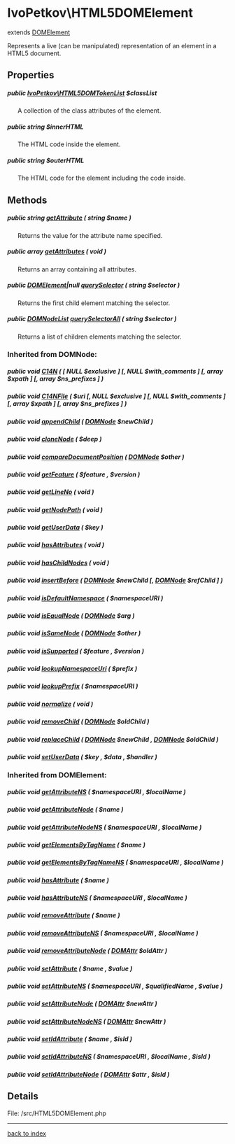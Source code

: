 # IvoPetkov\HTML5DOMElement

extends [DOMElement](http://php.net/manual/en/class.domelement.php)

Represents a live (can be manipulated) representation of an element in a HTML5 document.

## Properties

##### public [IvoPetkov\HTML5DOMTokenList](ivopetkov.html5domtokenlist.class.md) $classList

&nbsp;&nbsp;&nbsp;&nbsp;&nbsp;&nbsp;A collection of the class attributes of the element.

##### public string $innerHTML

&nbsp;&nbsp;&nbsp;&nbsp;&nbsp;&nbsp;The HTML code inside the element.

##### public string $outerHTML

&nbsp;&nbsp;&nbsp;&nbsp;&nbsp;&nbsp;The HTML code for the element including the code inside.

## Methods

##### public string [getAttribute](ivopetkov.html5domelement.getattribute.method.md) ( string $name )

&nbsp;&nbsp;&nbsp;&nbsp;&nbsp;&nbsp;Returns the value for the attribute name specified.

##### public array [getAttributes](ivopetkov.html5domelement.getattributes.method.md) ( void )

&nbsp;&nbsp;&nbsp;&nbsp;&nbsp;&nbsp;Returns an array containing all attributes.

##### public [DOMElement](http://php.net/manual/en/class.domelement.php)|null [querySelector](ivopetkov.html5domelement.queryselector.method.md) ( string $selector )

&nbsp;&nbsp;&nbsp;&nbsp;&nbsp;&nbsp;Returns the first child element matching the selector.

##### public [DOMNodeList](http://php.net/manual/en/class.domnodelist.php) [querySelectorAll](ivopetkov.html5domelement.queryselectorall.method.md) ( string $selector )

&nbsp;&nbsp;&nbsp;&nbsp;&nbsp;&nbsp;Returns a list of children elements matching the selector.

### Inherited from DOMNode:

##### public void [C14N](http://php.net/manual/en/domnode.c14n.php) ( [ NULL $exclusive ]  [, NULL $with_comments ]  [, array $xpath ]  [, array $ns_prefixes ] )

##### public void [C14NFile](http://php.net/manual/en/domnode.c14nfile.php) ( $uri [, NULL $exclusive ]  [, NULL $with_comments ]  [, array $xpath ]  [, array $ns_prefixes ] )

##### public void [appendChild](http://php.net/manual/en/domnode.appendchild.php) ( [DOMNode](http://php.net/manual/en/class.domnode.php) $newChild )

##### public void [cloneNode](http://php.net/manual/en/domnode.clonenode.php) ( $deep )

##### public void [compareDocumentPosition](http://php.net/manual/en/domnode.comparedocumentposition.php) ( [DOMNode](http://php.net/manual/en/class.domnode.php) $other )

##### public void [getFeature](http://php.net/manual/en/domnode.getfeature.php) ( $feature ,  $version )

##### public void [getLineNo](http://php.net/manual/en/domnode.getlineno.php) ( void )

##### public void [getNodePath](http://php.net/manual/en/domnode.getnodepath.php) ( void )

##### public void [getUserData](http://php.net/manual/en/domnode.getuserdata.php) ( $key )

##### public void [hasAttributes](http://php.net/manual/en/domnode.hasattributes.php) ( void )

##### public void [hasChildNodes](http://php.net/manual/en/domnode.haschildnodes.php) ( void )

##### public void [insertBefore](http://php.net/manual/en/domnode.insertbefore.php) ( [DOMNode](http://php.net/manual/en/class.domnode.php) $newChild [, [DOMNode](http://php.net/manual/en/class.domnode.php) $refChild ] )

##### public void [isDefaultNamespace](http://php.net/manual/en/domnode.isdefaultnamespace.php) ( $namespaceURI )

##### public void [isEqualNode](http://php.net/manual/en/domnode.isequalnode.php) ( [DOMNode](http://php.net/manual/en/class.domnode.php) $arg )

##### public void [isSameNode](http://php.net/manual/en/domnode.issamenode.php) ( [DOMNode](http://php.net/manual/en/class.domnode.php) $other )

##### public void [isSupported](http://php.net/manual/en/domnode.issupported.php) ( $feature ,  $version )

##### public void [lookupNamespaceUri](http://php.net/manual/en/domnode.lookupnamespaceuri.php) ( $prefix )

##### public void [lookupPrefix](http://php.net/manual/en/domnode.lookupprefix.php) ( $namespaceURI )

##### public void [normalize](http://php.net/manual/en/domnode.normalize.php) ( void )

##### public void [removeChild](http://php.net/manual/en/domnode.removechild.php) ( [DOMNode](http://php.net/manual/en/class.domnode.php) $oldChild )

##### public void [replaceChild](http://php.net/manual/en/domnode.replacechild.php) ( [DOMNode](http://php.net/manual/en/class.domnode.php) $newChild , [DOMNode](http://php.net/manual/en/class.domnode.php) $oldChild )

##### public void [setUserData](http://php.net/manual/en/domnode.setuserdata.php) ( $key ,  $data ,  $handler )

### Inherited from DOMElement:

##### public void [getAttributeNS](http://php.net/manual/en/domelement.getattributens.php) ( $namespaceURI ,  $localName )

##### public void [getAttributeNode](http://php.net/manual/en/domelement.getattributenode.php) ( $name )

##### public void [getAttributeNodeNS](http://php.net/manual/en/domelement.getattributenodens.php) ( $namespaceURI ,  $localName )

##### public void [getElementsByTagName](http://php.net/manual/en/domelement.getelementsbytagname.php) ( $name )

##### public void [getElementsByTagNameNS](http://php.net/manual/en/domelement.getelementsbytagnamens.php) ( $namespaceURI ,  $localName )

##### public void [hasAttribute](http://php.net/manual/en/domelement.hasattribute.php) ( $name )

##### public void [hasAttributeNS](http://php.net/manual/en/domelement.hasattributens.php) ( $namespaceURI ,  $localName )

##### public void [removeAttribute](http://php.net/manual/en/domelement.removeattribute.php) ( $name )

##### public void [removeAttributeNS](http://php.net/manual/en/domelement.removeattributens.php) ( $namespaceURI ,  $localName )

##### public void [removeAttributeNode](http://php.net/manual/en/domelement.removeattributenode.php) ( [DOMAttr](http://php.net/manual/en/class.domattr.php) $oldAttr )

##### public void [setAttribute](http://php.net/manual/en/domelement.setattribute.php) ( $name ,  $value )

##### public void [setAttributeNS](http://php.net/manual/en/domelement.setattributens.php) ( $namespaceURI ,  $qualifiedName ,  $value )

##### public void [setAttributeNode](http://php.net/manual/en/domelement.setattributenode.php) ( [DOMAttr](http://php.net/manual/en/class.domattr.php) $newAttr )

##### public void [setAttributeNodeNS](http://php.net/manual/en/domelement.setattributenodens.php) ( [DOMAttr](http://php.net/manual/en/class.domattr.php) $newAttr )

##### public void [setIdAttribute](http://php.net/manual/en/domelement.setidattribute.php) ( $name ,  $isId )

##### public void [setIdAttributeNS](http://php.net/manual/en/domelement.setidattributens.php) ( $namespaceURI ,  $localName ,  $isId )

##### public void [setIdAttributeNode](http://php.net/manual/en/domelement.setidattributenode.php) ( [DOMAttr](http://php.net/manual/en/class.domattr.php) $attr ,  $isId )

## Details

File: /src/HTML5DOMElement.php

---

[back to index](index.md)

